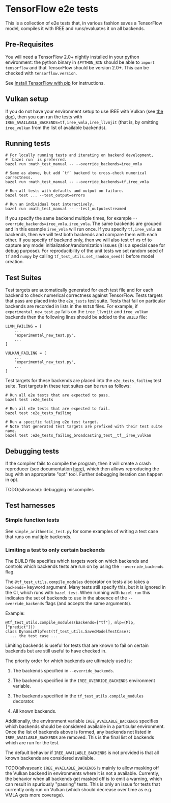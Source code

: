 # TensorFlow e2e tests

This is a collection of e2e tests that, in various fashion saves a TensorFlow
model, compiles it with IREE and runs/evaluates it on all backends.

## Pre-Requisites

You will need a TensorFlow 2.0+ nightly installed in your python environment:
the python binary in `$PYTHON_BIN` should be able to `import tensorflow` and
that TensorFlow should be version 2.0+. This can be checked with
`tensorflow.version`.

See [Install TensorFlow with pip](https://www.tensorflow.org/install/pip) for
instructions.

## Vulkan setup

If you do not have your environment setup to use IREE with Vulkan (see
[the doc](../../../docs/vulkan_and_spirv.md)), then you can run the tests with
`IREE_AVAILABLE_BACKENDS=tf,iree_vmla,iree_llvmjit` (that is, by omitting
`iree_vulkan` from the list of available backends).

## Running tests

```shell
# For locally running tests and iterating on backend development,
# `bazel run` is preferred.
bazel run :math_test_manual -- --override_backends=iree_vmla

# Same as above, but add `tf` backend to cross-check numerical correctness.
bazel run :math_test_manual -- --override_backends=tf,iree_vmla

# Run all tests with defaults and output on failure.
bazel test ... --test_output=errors

# Run an individual test interactively.
bazel run :math_test_manual -- --test_output=streamed
```

If you specify the same backend multiple times, for example
`--override_backends=iree_vmla,iree_vmla`. The same backends are grouped and in
this example `iree_vmla` will run once. If you specify `tf,iree_vmla` as
backends, then we will test both backends and compare them with each other. If
you specify `tf` backend only, then we will also test `tf` vs `tf` to capture
any model initialization/randomization issues (it is a special case for debug
purpose). For reproducibility of the unit tests we set random seed of `tf` and
`numpy` by calling `tf_test_utils.set_random_seed()` before model creation.

## Test Suites

Test targets are automatically generated for each test file and for each backend
to check numerical correctness against TensorFlow. Tests targets that pass are
placed into the `e2e_tests` test suite. Tests that fail on particular backends
are recorded in lists in the `BUILD` files. For example, if
`experimental_new_test.py` fails on the `iree_llvmjit` and `iree_vulkan`
backends then the following lines should be added to the `BUILD` file:

```build
LLVM_FAILING = [
    ...
    "experimental_new_test.py",
    ...
]

VULKAN_FAILING = [
    ...
    "experimental_new_test.py",
    ...
]
```

Test targets for these backends are placed into the `e2e_tests_failing` test
suite. Test targets in these test suites can be run as follows:

```shell
# Run all e2e tests that are expected to pass.
bazel test :e2e_tests

# Run all e2e tests that are expected to fail.
bazel test :e2e_tests_failing

# Run a specific failing e2e test target.
# Note that generated test targets are prefixed with their test suite name.
bazel test :e2e_tests_failing_broadcasting_test__tf__iree_vulkan
```

## Debugging tests

If the compiler fails to compile the program, then it will create a crash
reproducer (see documentation [here](https://mlir.llvm.org/docs/WritingAPass/)),
which then allows reproducing the bug with an appropriate "opt" tool. Further
debugging iteration can happen in opt.

TODO(silvasean): debugging miscompiles

## Test harnesses

### Simple function tests

See `simple_arithmetic_test.py` for some examples of writing a test case that
runs on multiple backends.

### Limiting a test to only certain backends

The BUILD file specifies which targets work on which backends and controls which
backends tests are run on by using the `--override_backends` flag.

The `@tf_test_utils.compile_modules` decorator on tests also takes a `backends=`
keyword argument. Many tests still specify this, but it is ignored in the CI,
which runs with `bazel test`. When running with `bazel run` this indicates the
set of backends to use in the absence of the `--override_backends` flags (and
accepts the same arguments).

Example:

```
@tf_test_utils.compile_modules(backends=["tf"], mlp=(Mlp, ["predict"]))
class DynamicMlpTest(tf_test_utils.SavedModelTestCase):
  ... the test case ...
```

Limiting backends is useful for tests that are known to fail on certain backends
but are still useful to have checked in.

The priority order for which backends are ultimately used is:

1.  The backends specified in `--override_backends`.

1.  The backends specified in the `IREE_OVERRIDE_BACKENDS` environment variable.

1.  The backends specified in the `tf_test_utils.compile_modules` decorator.

1.  All known backends.

Additionally, the environment variable `IREE_AVAILABLE_BACKENDS` specifies which
backends should be considered available in a particular environment. Once the
list of backends above is formed, any backends not listed in
`IREE_AVAILABLE_BACKENDS` are removed. This is the final list of backends which
are run for the test.

The default behavior if `IREE_AVAILABLE_BACKENDS` is not provided is that all
known backends are considered available.

TODO(silvasean): `IREE_AVAILABLE_BACKENDS` is mainly to allow masking off the
Vulkan backend in environments where it is not a available. Currently, the
behavior when all backends get masked off is to emit a warning, which can result
in spuriously "passing" tests. This is only an issue for tests that currently
only run on Vulkan (which should decrease over time as e.g. VMLA gets more
coverage).
